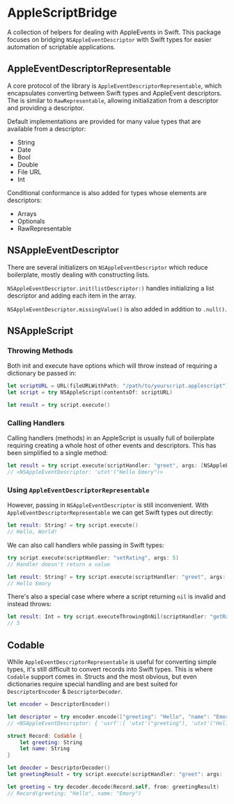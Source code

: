 # AppleScriptBridge

A collection of helpers for dealing with AppleEvents in Swift. This package focuses on bridging `NSAppleEventDescriptor` with Swift types for easier automation of scriptable applications.

## AppleEventDescriptorRepresentable

A core protocol of the library is `AppleEventDescriptorRepresentable`, which encapsulates converting between Swift types and AppleEvent descriptors. The is similar to `RawRepresentable`, allowing initialization from a descriptor and providing a descriptor.

Default implementations are provided for many value types that are available from a descriptor:

- String
- Date
- Bool
- Double
- File URL
- Int

Conditional conformance is also added for types whose elements are descriptors:

- Arrays
- Optionals
- RawRepresentable

## NSAppleEventDescriptor

There are several initializers on `NSAppleEventDescriptor` which reduce boilerplate, mostly dealing with constructing lists.

`NSAppleEventDescriptor.init(listDescriptor:)` handles initializing a list descriptor and adding each item in the array.

`NSAppleEventDescriptor.missingValue()` is also added in addition to `.null()`.

## NSAppleScript

### Throwing Methods

Both init and execute have options which will throw instead of requiring a dictionary be passed in:

```swift
let scriptURL = URL(fileURLWithPath: "/path/to/yourscript.applescript")
let script = try NSAppleScript(contentsOf: scriptURL)

let result = try script.execute()
```

### Calling Handlers

Calling handlers (methods) in an AppleScript is usually full of boilerplate requiring creating a whole host of other events and descriptors. This has been simplified to a single method:

```swift
let result = try script.execute(scriptHandler: "greet", args: [NSAppleEventDescriptor(string: "Emory")])
// <NSAppleEventDescriptor: 'utxt'("Hello Emory")>
```

### Using `AppleEventDescriptorRepresentable`

However, passing in `NSAppleEventDescriptor` is still inconvenient. With `AppleEventDescriptorRepresentable` we can get Swift types out directly:

```swift
let result: String? = try script.execute()
// Hello, World!
```

We can also call handlers while passing in Swift types:

```swift
try script.execute(scriptHandler: "setRating", args: 5)
// Handler doesn't return a value

let result: String? = try script.execute(scriptHandler: "greet", args: "Emory")
// Hello Emory
```

There's also a special case where where a script returning `nil` is invalid and instead throws:

```swift
let result: Int = try script.executeThrowingOnNil(scriptHandler: "getRating")
// 5
```

## Codable

While `AppleEventDescriptorRepresentable` is useful for converting simple types, it's still difficult to convert records into Swift types. This is where `Codable` support comes in. Structs and the most obvious, but even dictionaries require special handling and are best suited for `DescriptorEncoder` & `DescriptorDecoder`.

```swift
let encoder = DescriptorEncoder()

let descriptor = try encoder.encode(["greeting": "Hello", "name": "Emory"])
// <NSAppleEventDescriptor: { 'usrf':[ 'utxt'("greeting"), 'utxt'("Hello"), 'utxt'("name"), 'utxt'("Emory") ] }>
```

```swift
struct Record: Codable {
    let greeting: String
    let name: String
}

let deocder = DescriptorDecoder()
let greetingResult = try script.execute(scriptHandler: "greet": args: ["Hello", "Emory"])

let greeting = try decoder.decode(Record.self, from: greetingResult)
// Record(greeting: "Hello", name: "Emory")
```
